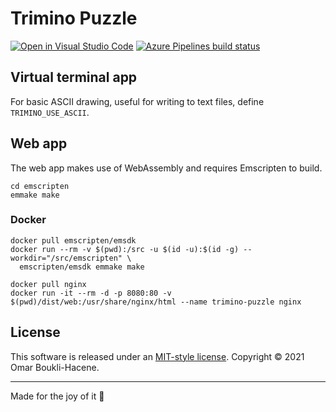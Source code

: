 # Trimino Puzzle

[![Open in Visual Studio Code](https://open.vscode.dev/badges/open-in-vscode.svg)](https://open.vscode.dev/oboukli/trimino-puzzle)
[![Azure Pipelines build status](https://dev.azure.com/omarboukli/trimino-puzzle/_apis/build/status/oboukli.trimino-puzzle?branchName=develop)](https://dev.azure.com/omarboukli/trimino-puzzle/_build/latest?definitionId=2&branchName=develop)

## Virtual terminal app

For basic ASCII drawing, useful for writing to text files, define `TRIMINO_USE_ASCII`.

## Web app

The web app makes use of WebAssembly and requires Emscripten to build.

```shell
cd emscripten
emmake make
```

### Docker

```shell
docker pull emscripten/emsdk
docker run --rm -v $(pwd):/src -u $(id -u):$(id -g) --workdir="/src/emscripten" \
  emscripten/emsdk emmake make
```

```shell
docker pull nginx
docker run -it --rm -d -p 8080:80 -v $(pwd)/dist/web:/usr/share/nginx/html --name trimino-puzzle nginx
```

## License

This software is released under an [MIT-style license](LICENSE). Copyright © 2021 Omar Boukli-Hacene.

---

Made for the joy of it 🐳
